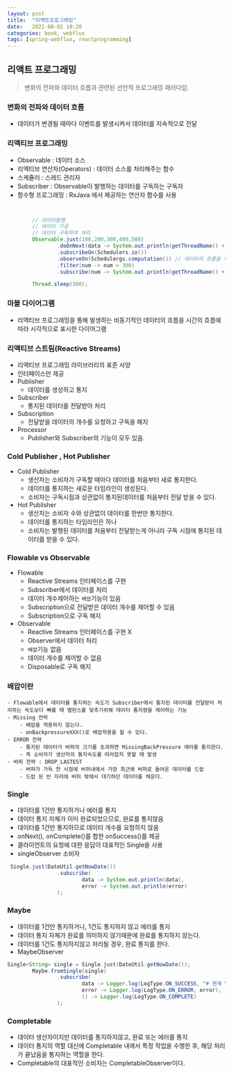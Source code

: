 ```yaml
---
layout: post
title:  "리액트프로그래밍"
date:   2021-08-02 18:20
categories: book, webflux
tags: [spring-webflux, reactprogramming]
---
```


## 리액트 프로그래밍
> 변화의 전파와 데이터 흐름과 관련된 선언적 프로그래밍 패러다임.

### 변화의 전파와 데이터 흐름 
- 데이터가 변경될 때마다 이벤트를 발생시켜서 데이터를 지속적으로 전달

### 리액티브 프로그래밍
- Observable : 데이터 소스
- 리액티브 연산자(Operators) : 데이터 소스를 처리해주는 함수
- 스케쥴러 : 스레드 관리자
- Subscriber : Observable이 발행하는 데이터를 구독하는 구독자
- 함수형 프로그래밍 : RxJava 에서 제공하는 연산자 함수를 사용

```java


        // 데이터발행
        // 데이터 가공
        // 데이터 구독하여 처리
        Observable.just(100,200,300,400,500)
                .doOnNext(data -> System.out.println(getThreadName() + " : "  + " #doOnNext() " + data))
                .subscribeOn(Schedulers.io())
                .observeOn(Schedulergs.computation()) // 데이터의 흐름을 처리
                .filter(num -> num > 300)
                .subscribe(num -> System.out.println(getThreadName() + " : result : " + num));

        Thread.sleep(500);

```

### 마블 다이어그램
- 리액티브 프로그래밍을 통해 발생하는 비동기적인 데이터의 흐름을 시간의 흐름에따라 시각적으로 표시한 다이어그램

### 리액티브 스트림(Reactive Streams)
- 리액티브 프로그래밍 라이브러리의 표준 사양
- 인터페이스만 제공
- Publisher
    - 데이터를 생성하고 통지
- Subscriber
    - 통지된 데이터를 전달받아 처리
- Subscription
    - 전달받을 데이터의 개수를 요청하고 구독을 해지
- Processor
    - Publisher와 Subscriber의 기능이 모두 있음.


### Cold Publisher , Hot Publisher
- Cold Publisher
    - 생산자는 소비자가 구독할 때마다 데이터를 처음부터 새로 통지한다.
    - 데이터를 통지하는 새로운 타임라인이 생성된다.
    - 소비자는 구독시점과 상관없이 통지된데이터를 처음부터 전달 받을 수 있다.
- Hot Publisher
    - 생산자는 소비자 수와 상관없이 데이터를 한번만 통지한다.
    - 데이터를 통지하는 타임라인은 하나
    - 소비자는 발행된 데이터를 처음부터 전달받는게 아니라 구독 시점에 통지된 데이터를 받을 수 있다.

###  Flowable vs Observable 
- Flowable
    - Reactive Streams 인터페이스를 구현
    - Subscriber에서 데이터를 처리
    - 데이터 개수제어하는 `배압`기능이 있음
    - Subscription으로 전달받은 데이터 개수를 제어할 수 있음
    - Subscription으로 구독 해지
- Observable
    - Reactive Streams 인터페이스를 구현 X
    - Observer에서 데이터 처리
    - `배압`기능 없음
    - 데이터 개수를 제어할 수 없음
    - Disposable로 구독 해지

### 배압이란
    - Flowable에서 데이터를 통지하는 속도가 Subscriber에서 통지된 데이터를 전달받아 처리하는 속도보다 빠를 때 밸런스를 맞추기위해 데이터 통지량을 제어하는 기능
    - Missing 전략
        - 배압을 적용하지 않는다.
        - onBackpressureXXX()로 배압적용을 할 수 있다.
    - ERROR 전략
        - 통지된 데이터가 버퍼의 크기를 초과하면 MissingBackPressure 에러를 통지한다.
        - 즉 소비자가 생산자의 통지속도를 따라잡지 못할 때 발생
    - 버퍼 전략 : DROP_LASTEST
        - 버퍼가 가득 찬 시점에 버퍼내에서 가장 최근에 버퍼로 들어온 데이터를 드랍
        - 드랍 된 빈 자리에 버퍼 밖에서 대기하던 데이터를 채운다.   

### Single
- 데이터를 1건만 통지하거나 에러를 통지
- 데이터 통지 자체가 이미 완료되었으므로, 완료를 통지않음
- 데이터를 1건만 통지하므로 데이터 개수를 요청하지 않음
- onNext(), onComplete()를 합한 onSuccess()를 제공
- 클라이언트의 요청에 대한 응답이 대표적인 Single을 사용
- singleObserver 소비자

```java
 Single.just(DateUtil.getNowDate())
                .subscribe(
                        data -> System.out.println(data),
                        error -> System.out.println(error)
                );
```


### Maybe
- 데이터를 1건만 통지하거나, 1건도 통지하지 않고 에러를 통지
- 데이터 통지 자체가 완료를 의미하지 않기때문에 완료를 통지하지 않는다.
- 데이터를 1건도 통지하지않고 처리될 경우, 완료 통지를 한다.
- MaybeObserver 

```java
Single<String> single = Single.just(DateUtil.getNowDate());
        Maybe.fromSingle(single)
                .subscribe(
                        data -> Logger.log(LogType.ON_SUCCESS, "# 현재 날짜시각: " + data),
                        error -> Logger.log(LogType.ON_ERROR, error),
                        () -> Logger.log(LogType.ON_COMPLETE)
                );
```

### Completable
- 데이터 생산자이지만 데이터를 통지하지않고, 완료 또는 에러를 통지
- 데이터 통지의 역할 대신에 Completable 내에서 특정 작업을 수행한 후, 해당 처리가 끝났음을 통지하는 역할을 한다.
- Completable의 대표적인 소비자는 CompletableObserver이다. 